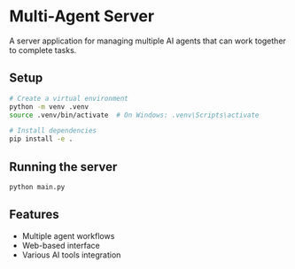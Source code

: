 # Multi-Agent Server

A server application for managing multiple AI agents that can work together to complete tasks.

## Setup

```bash
# Create a virtual environment
python -m venv .venv
source .venv/bin/activate  # On Windows: .venv\Scripts\activate

# Install dependencies
pip install -e .
```

## Running the server

```bash
python main.py
```

## Features

- Multiple agent workflows
- Web-based interface
- Various AI tools integration
